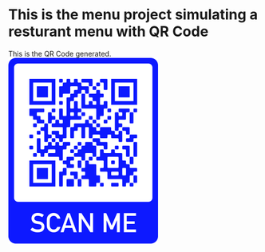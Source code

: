 # This is the menu project simulating a resturant menu with QR Code

This is the QR Code generated.
![Qr Code](./QRCode.png)

